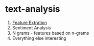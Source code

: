 # text-analysis

1. [Feature Extration](https://github.com/ritalulu/text-analysis/blob/master/FeatureExtration.md)
2. Sentiment Analysis
3. N grams - features based on n-grams
4. Everything else interesting
